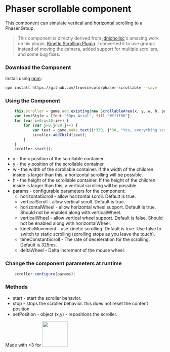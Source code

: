 # Phaser scrollable component

This component can simulate vertical and horizontal scrolling to a Phaser.Group.

> This component is directly derived from [jdnichollsc](https://github.com/jdnichollsc)'s amazing work on his plugin, [Kinetic Scrolling Plugin](https://github.com/jdnichollsc/Phaser-Kinetic-Scrolling-Plugin). I converted it to use groups instead of moving the camera, added support for multiple scrollers, and some bug fixes.


### Download the Component

Install using [npm](https://www.npmjs.com/):

```bash
npm install https://github.com/trueicecold/phaser-scrollable --save
```

### Using the Component

```javascript
	this.scroller = game.add.existing(new ScrollableArea(x, y, w, h, params));
    var textStyle = {font:"30px Arial", fill:"#ffff00"};
	for (var i=0;i<10;i++) {
		for (var j=0;j<80;j++) {
			var text = game.make.text(i*330, j*30, "Yes, everything scrolls", textStyle);
			scroller.addChild(text);
		}
	}
	scroller.start();
```

* x - the x position of the scrollable container
* y - the y position of the scrollable container
* w - the width of the scrollable container. If the width of the children inside is larger than this, a horizontal scrolling will be possible.
* h - the height of the scrollable container. If the height of the children inside is larger than this, a vertical scrolling will be possible.
* params - configurable parameters for the component:
	* horizontalScroll - allow horizontal scroll. Default is true.
	* verticalScroll - allow vertical scroll. Default is true.
	* horizontalWheel - allow horizontal wheel support. Default is true. Should not be enabled along with verticalWheel.
	* verticalWheel - allow vertical wheel support. Default is false. Should not be enabled along with horizontalWheel.
	* kineticMovement - use kinetic scrolling. Default is true. Use false to switch to static scrolling (scrolling stops as you leave the touch).
	* timeConstantScroll - The rate of deceleration for the scrolling. Default is 325ms.
	* deltaWheel - Delta increment of the mouse wheel.

### Change the component parameters at runtime

```javascript
	scroller.configure(params);
```

### Methods
* start - start the scroller behavior.
* stop - stops the scroller behavior. this does not reset the content position.
* setPosition - object (x,y) - repositions the scroller.

Made with <3 for <img src="https://phaser.io/images/logo/logo-download.png" width="80" height="80"/>